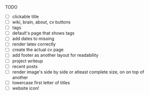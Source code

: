 TODO
-[ ] clickable title
-[ ] wiki, brain, about, cv buttons
-[ ] tags
-[ ] default's page that shows tags
-[ ] add dates to missing
-[ ] render latex correctly
-[ ] create the actual cv page
-[ ] add footer as another layout for readability
-[ ] project writeup
-[ ] recent posts
-[ ] render image's side by side or atleast complete size, on on top of another
-[ ] lowercase first letter of titles
-[ ] website icon!
